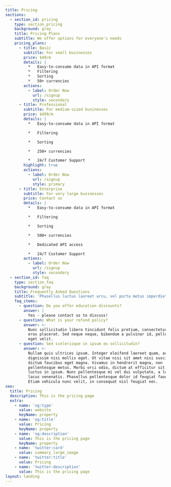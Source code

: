 ```yaml
---
title: Pricing
sections:
  - section_id: pricing
    type: section_pricing
    background: gray
    title: Pricing Plans
    subtitle: We offer options for everyone's needs
    pricing_plans:
      - title: Basic
        subtitle: For small businesses
        price: $49/m
        details: |
          *   Easy-to-consume data in API format
          *   Filtering
          *   Sorting
          *   50+ currencies
        actions:
          - label: Order Now
            url: /signup
            style: secondary
      - title: Professional
        subtitle: For medium-sized businesses
        price: $499/m
        details: |
          *   Easy-to-consume data in API format

          *   Filtering

          *   Sorting

          *   250+ currencies

          *   24/7 Customer Support
        highlight: true
        actions:
          - label: Order Now
            url: /signup
            style: primary
      - title: Enterprise
        subtitle: For very large businesses
        price: Contact us
        details: |
          *   Easy-to-consume data in API format

          *   Filtering

          *   Sorting

          *   500+ currencies

          *   Dedicated API access

          *   24/7 Customer Support
        actions:
          - label: Order Now
            url: /signup
            style: secondary
  - section_id: faq
    type: section_faq
    background: gray
    title: Frequently Asked Questions
    subtitle: 'Phasellus luctus laoreet arcu, vel porta metus imperdiet sit amet.'
    faq_items:
      - question: Do you offer education discounts?
        answer: |
          Yes - please contact us to discuss!
      - question: What is your refund policy?
        answer: >-
          Nunc sollicitudin libero tincidunt felis pretium, consectetur aliquam
          eros placerat. Sed neque neque, bibendum a pulvinar id, pellentesque
          eget velit.
      - question: Sed scelerisque in ipsum eu sollicitudin?
        answer: >-
          Nullam quis ultrices ipsum. Integer eleifend laoreet quam, ac
          dignissim nisi mollis eget. Ut vitae nisi sit amet nisi suscipit
          dictum faucibus eget magna. Vivamus in hendrerit magna, non
          pellentesque metus. Morbi orci odio, dictum at efficitur sit amet,
          luctus in ipsum. Nunc pellentesque mi vel dui vulputate, a lobortis
          lacus venenatis. Phasellus pellentesque dolor id feugiat faucibus.
          Etiam vehicula nunc velit, in consequat nisl feugiat nec.
seo:
  title: Pricing
  description: This is the pricing page
  extra:
    - name: 'og:type'
      value: website
      keyName: property
    - name: 'og:title'
      value: Pricing
      keyName: property
    - name: 'og:description'
      value: This is the pricing page
      keyName: property
    - name: 'twitter:card'
      value: summary_large_image
    - name: 'twitter:title'
      value: Pricing
    - name: 'twitter:description'
      value: This is the pricing page
layout: landing
---
```

